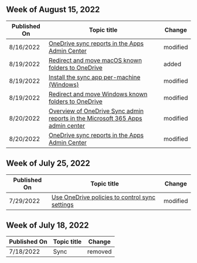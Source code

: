 <!-- This file is generated automatically each week. Changes made to this file will be overwritten.-->



## Week of August 15, 2022


| Published On |Topic title | Change |
|------|------------|--------|
| 8/16/2022 | [OneDrive sync reports in the Apps Admin Center](/OneDrive/sync-health) | modified |
| 8/19/2022 | [Redirect and move macOS known folders to OneDrive](/OneDrive/redirect-known-folders-macos) | added |
| 8/19/2022 | [Install the sync app per-machine (Windows)](/OneDrive/per-machine-installation) | modified |
| 8/19/2022 | [Redirect and move Windows known folders to OneDrive](/OneDrive/redirect-known-folders) | modified |
| 8/20/2022 | [Overview of OneDrive Sync admin reports in the Microsoft 365 Apps admin center](/OneDrive/sync-health) | modified |
| 8/20/2022 | [OneDrive sync reports in the Apps Admin Center](/OneDrive/sync-health) | modified |


## Week of July 25, 2022


| Published On |Topic title | Change |
|------|------------|--------|
| 7/29/2022 | [Use OneDrive policies to control sync settings](/OneDrive/use-group-policy) | modified |


## Week of July 18, 2022


| Published On |Topic title | Change |
|------|------------|--------|
| 7/18/2022 | Sync | removed |
